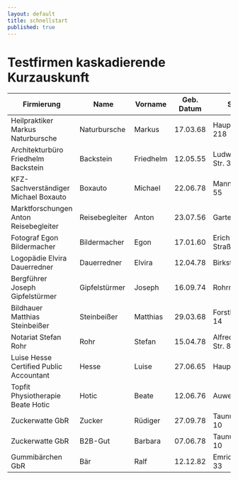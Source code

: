 ```yaml
---
layout: default
title: schnellstart
published: true
---
```


# Testfirmen kaskadierende Kurzauskunft

| Firmierung                                | Name           | Vorname   | Geb. Datum | Strasse               | PLZ   | Ort                    |
|-------------------------------------------|----------------|-----------|------------|-----------------------|-------|------------------------|
| Heilpraktiker Markus   Naturbursche       | Naturbursche   | Markus    | 17.03.68   | Hauptstraße 218       | 67067 | Ludwigshafen           |
| Architekturbüro Friedhelm   Backstein     | Backstein      | Friedhelm | 12.05.55   | Ludwigshafener Str. 3 | 67125 | Dannstadt-Schauernheim |
| KFZ-Sachverständiger Michael   Boxauto    | Boxauto        | Michael   | 22.06.78   | Mannheimer Str. 55    | 67098 | Bad Dürkheim           |
| Marktforschungen Anton   Reisebegleiter   | Reisebegleiter | Anton     | 23.07.56   | Gartenstraße 38       | 76891 | Bruchweiler-Bärenbach  |
| Fotograf Egon Bildermacher                | Bildermacher   | Egon      | 17.01.60   | Erich-Panitz-Straße 1 | 30880 | Laatzen                |
| Logopädie Elvira Dauerredner              | Dauerredner    | Elvira    | 12.04.78   | Birkstraße 10         | 25917 | Leck                   |
| Bergführer Joseph   Gipfelstürmer         | Gipfelstürmer  | Joseph    | 16.09.74   | Rohrmoos 5            | 87561 | Rohrmoos               |
| Bildhauer Matthias Steinbeißer            | Steinbeißer    | Matthias  | 29.03.68   | Forsthausstraße 14    | 79682 | Todtmoos               |
| Notariat Stefan Rohr                      | Rohr           | Stefan    | 15.04.78   | Alfred-Delp-Str. 8    | 63801 | Klein-Ostheim          |
| Luise Hesse Certified Public   Accountant | Hesse          | Luise     | 27.06.65   | Hauptstr. 5a          | 70350 | Bissingen              |
| Topfit Physiotherapie Beate   Hotic       | Hotic          | Beate     | 12.06.76   | Auweg 2               | 77836 | Rheinmünster           |
| Zuckerwatte GbR                           | Zucker         | Rüdiger   | 27.09.78   | Taunusstraße 10       | 65183 | Wiesbaden              |
| Zuckerwatte GbR                           | B2B-Gut        | Barbara   | 07.06.78   | Taunusstraße 10       | 65183 | Wiesbaden              |
| Gummibärchen GbR                          | Bär            | Ralf      | 12.12.82   | Emrichruhstraße 33    | 55120 | Mainz                  |